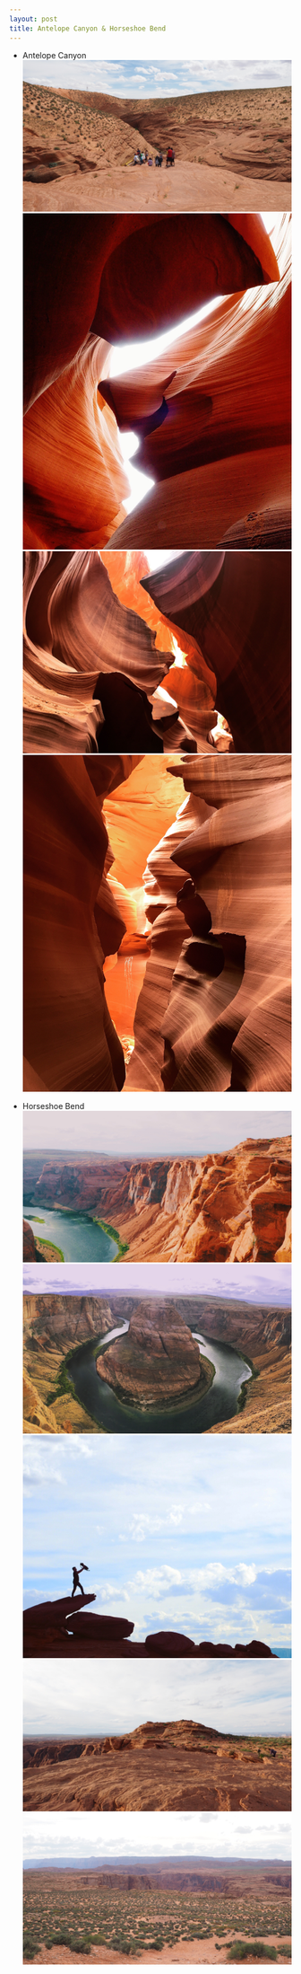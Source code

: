 ```yaml
---
layout: post
title: Antelope Canyon & Horseshoe Bend
---
```


* Antelope Canyon
![Antelope 4](/images/antelope-canyon-4.jpg)
![Antelope 1](/images/antelope-canyon-1.jpg)
![Antelope 2](/images/antelope-canyon-2.jpg)
![Antelope 3](/images/antelope-canyon-3.jpg)

* Horseshoe Bend
![Horseshoe 1](/images/horseshoebend-1.jpg)
![Horseshoe 2](/images/horseshoebend-2.jpg)
![Horseshoe 3](/images/horseshoebend-3.jpg)
![Horseshoe 4](/images/horseshoebend-4.jpg)
![Horseshoe 5](/images/horseshoebend-5.jpg)
